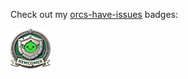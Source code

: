 Check out my [orcs-have-issues](https://github.com/MikeAmputer/orcs-have-issues) badges:

<!-- orcs-earn-badges -->
<a href="https://github.com/MikeAmputer/orcs-have-issues/issues/20"><img src="https://github.com/MikeAmputer/orcs-earn-badges/blob/master/img/newcomer.png" alt="Newcomer" title="Create a character issue" width="64"></a>
<!-- orcs-earn-badges -->

